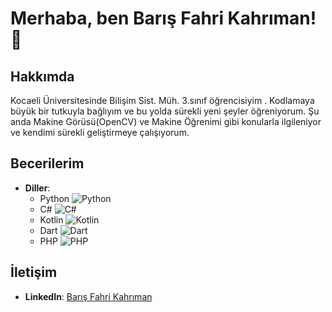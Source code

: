 # Merhaba, ben Barış Fahri Kahrıman! 👋



## Hakkımda
Kocaeli Üniversitesinde Bilişim Sist. Müh. 3.sınıf öğrencisiyim .
Kodlamaya büyük bir tutkuyla bağlıyım ve bu yolda sürekli yeni şeyler öğreniyorum.
Şu anda Makine Görüsü(OpenCV) ve Makine Öğrenimi gibi konularla ilgileniyor ve kendimi sürekli geliştirmeye çalışıyorum.

## Becerilerim
- **Diller**:
  - Python ![Python](https://img.shields.io/badge/-Python-green)
  - C# ![C#](https://img.shields.io/badge/-C%23-yellow)
  - Kotlin ![Kotlin](https://img.shields.io/badge/-Kotlin-green)
  - Dart ![Dart](https://img.shields.io/badge/-Dart-green)
  - PHP ![PHP](https://img.shields.io/badge/-PHP-yellow)



## İletişim
- **LinkedIn**: [Barış Fahri Kahrıman](https://www.linkedin.com/in/bar%C4%B1%C5%9F-fahri-kahr%C4%B1man/)



